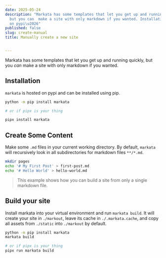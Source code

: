 ```yaml
---
date: 2025-05-24
description: "Markata has some templates that let you get up and running quickly,
  but you can  make a site with only markdown if you wanted. Installation  is hosted
  on pypi\u2026"
published: false
slug: create-manual
title: Manually create a new site


---
```


Markata has some templates that let you get up and running quickly, but you
_can_ make a site with only markdown if you wanted.

## Installation

`markata` is hosted on pypi and can be installed using pip.

```bash
python -m pip install markata

# or if pipx is your thing

pipx install markata
```

## Create Some Content

Make some `.md` files in your current working directory. By default, `markata`
will recursively look in all subdirectories for markdown files `**/*.md`.

```bash
mkdir pages
echo '# My First Post' > first-post.md
echo '# Hello World' > hello-world.md
```

> This example shows how you can build a site from only a single markdown
> file.

## Build your site

Install markata into your virtual environment and run `markata build`. It will
create your site in `./markout`, leave its cache in `./.markata.cache`, and
copy all assets from `./static` into `./markout` by default.

```bash
python -m pip install markata
markata build

# or if pipx is your thing
pipx run markata build
```